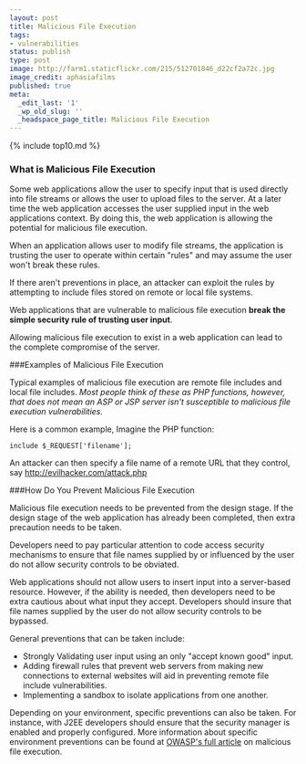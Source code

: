 ```yaml
---
layout: post
title: Malicious File Execution
tags:
- vulnerabilities
status: publish
type: post
image: http://farm1.staticflickr.com/215/512701846_d22cf2a72c.jpg
image_credit: aphasiafilms
published: true
meta:
  _edit_last: '1'
  _wp_old_slug: ''
  _headspace_page_title: Malicious File Execution
---
```

{% include top10.md %}

### What is Malicious File Execution
Some web applications allow the user to specify input that is used directly into file streams or allows the user to upload files to the server. At a later time the web application accesses the user supplied input in the web applications context. By doing this, the web application is allowing the potential for malicious file execution.

When an application allows user to modify file streams, the application is trusting the user to operate within certain "rules" and may assume the user won't break these rules.

If there aren't preventions in place, an attacker can exploit the rules by attempting to include files stored on remote or local file systems.

Web applications that are vulnerable to malicious file execution **break the simple security rule of trusting user input**.

Allowing malicious file execution to exist in a web application can lead to the complete compromise of the server.

###Examples of Malicious File Execution

Typical examples of malicious file execution are remote file includes and local file includes. _Most people think of these as PHP functions, however, that does not mean an ASP or JSP server isn't susceptible to malicious file execution vulnerabilities._

Here is a common example, Imagine the PHP function:

	include $_REQUEST['filename'];

An attacker can then specify a file name of a remote URL that they control, say http://evilhacker.com/attack.php

###How Do You Prevent Malicious File Execution

Malicious file execution needs to be prevented from the design stage. If the design stage of the web application has already been completed, then extra precaution needs to be taken.

Developers need to pay particular attention to code access security mechanisms to ensure that file names supplied by or influenced by the user do not allow security controls to be obviated.

Web applications should not allow users to insert input into a server-based resource. However, if the ability is needed, then developers need to be extra cautious about what input they accept. Developers should insure that file names supplied by the user do not allow security controls to be bypassed.

General preventions that can be taken include:
* Strongly Validating user input using an only "accept known good" input.
* Adding firewall rules that prevent web servers from making new connections to external websites will aid in preventing remote file include vulnerabilities.
* Implementing a sandbox to isolate applications from one another.

Depending on your environment, specific preventions can also be taken. For instance, with J2EE developers should ensure that the security manager is enabled and properly configured. More information about specific environment preventions can be found at [OWASP's full article](http://www.owasp.org/index.php/Top_10_2007-A3) on malicious file execution.
